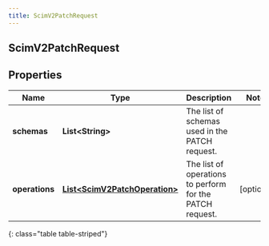 ```yaml
---
title: ScimV2PatchRequest
---
```


## ScimV2PatchRequest

## Properties

| Name           | Type                                                                                 | Description                                              | Notes      |
| -------------- | ------------------------------------------------------------------------------------ | -------------------------------------------------------- | ---------- |
| **schemas**    | <!----><!---->**List&lt;String&gt;**<!---->                                          | The list of schemas used in the PATCH request.           |            |
| **operations** | <!----><!---->[**List&lt;ScimV2PatchOperation&gt;**](ScimV2PatchOperation.md)<!----> | The list of operations to perform for the PATCH request. | [optional] |

{: class="table table-striped"}
